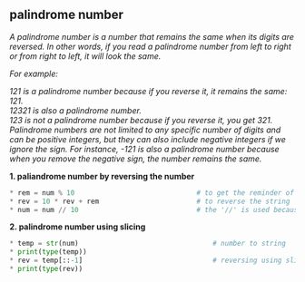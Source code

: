 
## palindrome number

*A palindrome number is a number that remains the same when its digits are reversed. In other words, if you read a palindrome number from left to  right or from right to left, it will look the same.*  

*For example:*

*121 is a palindrome number because if you reverse it, it remains the same: 121.*  
*12321 is also a palindrome number.*  
*123 is not a palindrome number because if you reverse it, you get 321.*  
*Palindrome numbers are not limited to any specific number of digits and can be positive integers, but they can also include negative integers if we ignore the sign. For instance, -121 is also a palindrome number because when you remove the negative sign, the number remains the same.*  



**1. paliandrome number by reversing the number**

```python 
* rem = num % 10                              # to get the reminder of the number given by the user
* rev = 10 * rev + rem                        # to reverse the string
* num = num // 10                             # the '//' is used because the division should be floor
```
**2. palindrome number using slicing**

```python 
* temp = str(num)                                 # number to string
* print(type(temp))
* rev = temp[::-1]                                # reversing using slicing [start:stop:increment]
* print(type(rev))
```